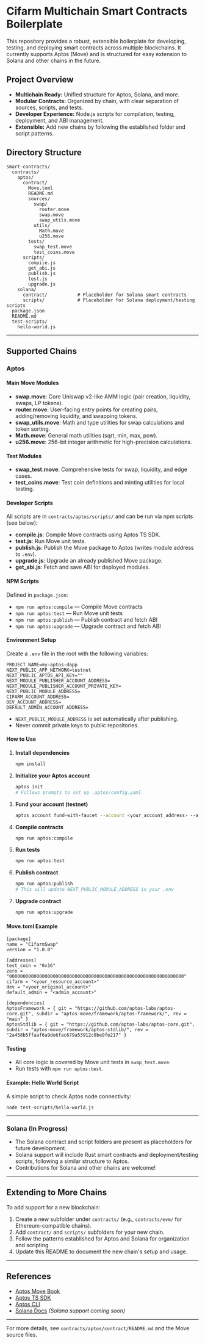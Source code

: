 # Cifarm Multichain Smart Contracts Boilerplate

This repository provides a robust, extensible boilerplate for developing, testing, and deploying smart contracts across multiple blockchains. It currently supports Aptos (Move) and is structured for easy extension to Solana and other chains in the future.

## Project Overview

- **Multichain Ready:** Unified structure for Aptos, Solana, and more.
- **Modular Contracts:** Organized by chain, with clear separation of sources, scripts, and tests.
- **Developer Experience:** Node.js scripts for compilation, testing, deployment, and ABI management.
- **Extensible:** Add new chains by following the established folder and script patterns.

## Directory Structure

```
smart-contracts/
  contracts/
    aptos/
      contract/
        Move.toml
        README.md
        sources/
          swap/
            router.move
            swap.move
            swap_utils.move
          utils/
            Math.move
            u256.move
        tests/
          swap_test.move
          test_coins.move
      scripts/
        compile.js
        get_abi.js
        publish.js
        test.js
        upgrade.js
    solana/
      contract/           # Placeholder for Solana smart contracts
      scripts/            # Placeholder for Solana deployment/testing scripts
  package.json
  README.md
  test-scripts/
    hello-world.js
```

---

## Supported Chains

### Aptos

#### Main Move Modules

- **swap.move**: Core Uniswap v2-like AMM logic (pair creation, liquidity, swaps, LP tokens).
- **router.move**: User-facing entry points for creating pairs, adding/removing liquidity, and swapping tokens.
- **swap_utils.move**: Math and type utilities for swap calculations and token sorting.
- **Math.move**: General math utilities (sqrt, min, max, pow).
- **u256.move**: 256-bit integer arithmetic for high-precision calculations.

#### Test Modules
- **swap_test.move**: Comprehensive tests for swap, liquidity, and edge cases.
- **test_coins.move**: Test coin definitions and minting utilities for local testing.

#### Developer Scripts
All scripts are in `contracts/aptos/scripts/` and can be run via npm scripts (see below):

- **compile.js**: Compile Move contracts using Aptos TS SDK.
- **test.js**: Run Move unit tests.
- **publish.js**: Publish the Move package to Aptos (writes module address to `.env`).
- **upgrade.js**: Upgrade an already published Move package.
- **get_abi.js**: Fetch and save ABI for deployed modules.

#### NPM Scripts
Defined in `package.json`:

- `npm run aptos:compile` — Compile Move contracts
- `npm run aptos:test` — Run Move unit tests
- `npm run aptos:publish` — Publish contract and fetch ABI
- `npm run aptos:upgrade` — Upgrade contract and fetch ABI

#### Environment Setup
Create a `.env` file in the root with the following variables:

```
PROJECT_NAME=my-aptos-dapp
NEXT_PUBLIC_APP_NETWORK=testnet
NEXT_PUBLIC_APTOS_API_KEY=""
NEXT_MODULE_PUBLISHER_ACCOUNT_ADDRESS=
NEXT_MODULE_PUBLISHER_ACCOUNT_PRIVATE_KEY=
NEXT_PUBLIC_MODULE_ADDRESS=
CIFARM_ACCOUNT_ADDRESS=
DEV_ACCOUNT_ADDRESS=
DEFAULT_ADMIN_ACCOUNT_ADDRESS=
```

- `NEXT_PUBLIC_MODULE_ADDRESS` is set automatically after publishing.
- Never commit private keys to public repositories.

#### How to Use

1. **Install dependencies**
   ```sh
   npm install
   ```
2. **Initialize your Aptos account**
   ```sh
   aptos init
   # Follows prompts to set up .aptos/config.yaml
   ```
3. **Fund your account (testnet)**
   ```sh
   aptos account fund-with-faucet --account <your_account_address> --amount 100000000
   ```
4. **Compile contracts**
   ```sh
   npm run aptos:compile
   ```
5. **Run tests**
   ```sh
   npm run aptos:test
   ```
6. **Publish contract**
   ```sh
   npm run aptos:publish
   # This will update NEXT_PUBLIC_MODULE_ADDRESS in your .env
   ```
7. **Upgrade contract**
   ```sh
   npm run aptos:upgrade
   ```

#### Move.toml Example

```
[package]
name = "CifarmSwap"
version = "1.0.0"

[addresses]
test_coin = "0x16"
zero = "0000000000000000000000000000000000000000000000000000000000000000"
cifarm = "<your_resource_account>"
dev = "<your_original_account>"
default_admin = "<admin_account>"

[dependencies]
AptosFramework = { git = "https://github.com/aptos-labs/aptos-core.git", subdir = "aptos-move/framework/aptos-framework/", rev = "main" }
AptosStdlib = { git = "https://github.com/aptos-labs/aptos-core.git", subdir = "aptos-move/framework/aptos-stdlib/", rev = "2a458b5ffaaf6a9de6fac679a53912c0be9fe217" }
```

#### Testing
- All core logic is covered by Move unit tests in `swap_test.move`.
- Run tests with `npm run aptos:test`.

#### Example: Hello World Script
A simple script to check Aptos node connectivity:

```
node test-scripts/hello-world.js
```

---

### Solana (In Progress)

- The Solana contract and script folders are present as placeholders for future development.
- Solana support will include Rust smart contracts and deployment/testing scripts, following a similar structure to Aptos.
- Contributions for Solana and other chains are welcome!

---

## Extending to More Chains

To add support for a new blockchain:
1. Create a new subfolder under `contracts/` (e.g., `contracts/evm/` for Ethereum-compatible chains).
2. Add `contract/` and `scripts/` subfolders for your new chain.
3. Follow the patterns established for Aptos and Solana for organization and scripting.
4. Update this README to document the new chain's setup and usage.

---

## References
- [Aptos Move Book](https://move-language.github.io/move/)
- [Aptos TS SDK](https://github.com/aptos-labs/aptos-ts-sdk)
- [Aptos CLI](https://github.com/aptos-labs/aptos-core/tree/main/crates/aptos)
- [Solana Docs](https://docs.solana.com/) *(Solana support coming soon)*

---

For more details, see `contracts/aptos/contract/README.md` and the Move source files.